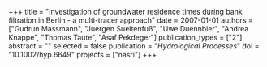 +++
title = "Investigation of groundwater residence times during bank filtration in Berlin - a multi-tracer approach"
date = 2007-01-01
authors = ["Gudrun Massmann", "Juergen Sueltenfuß", "Uwe Duennbier", "Andrea Knappe", "Thomas Taute", "Asaf Pekdeger"]
publication_types = ["2"]
abstract = ""
selected = false
publication = "*Hydrological Processes*"
doi = "10.1002/hyp.6649"
projects = ["nasri"]
+++

